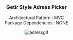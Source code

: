 
<br />
<div align="center">
   

  <h3 align="center">Getir Style Adress Picker</h3>

  <p align="center">
    Architectural Pattern : MVC 
    <br>
     Package Dependencies : NONE
    <br />
 


![adressgif](https://user-images.githubusercontent.com/97310060/155685781-b5223cf9-52e0-4c2d-a060-cdadd68c62d0.gif)
 
